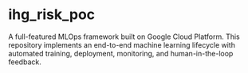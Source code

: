 # ihg_risk_poc
A full-featured MLOps framework built on Google Cloud Platform. This repository implements an end-to-end machine learning lifecycle with automated training, deployment, monitoring, and human-in-the-loop feedback.
